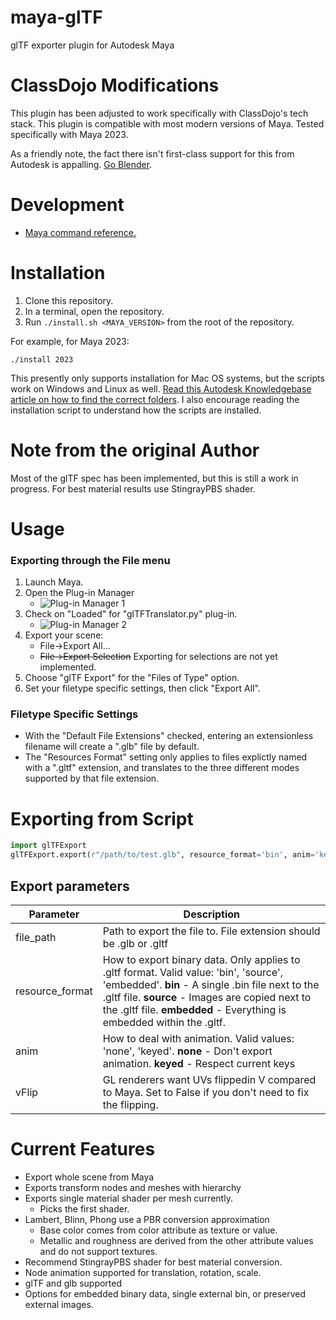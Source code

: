 # maya-glTF
glTF exporter plugin for Autodesk Maya

# ClassDojo Modifications

This plugin has been adjusted to work specifically with ClassDojo's tech stack. 
This plugin is compatible with most modern versions of Maya.  Tested specifically with Maya 2023.

As a friendly note, the fact there isn't first-class support for this from Autodesk is appalling. [Go Blender](https://www.blender.org/).

# Development

- [Maya command reference.](https://help.autodesk.com/cloudhelp/2023/CHS/Maya-Tech-Docs/CommandsPython/)

# Installation

1. Clone this repository.
2. In a terminal, open the repository.
3. Run `./install.sh <MAYA_VERSION>` from the root of the repository.

For example, for Maya 2023:
```shell
./install 2023 
```

This presently only supports installation for Mac OS systems, but the scripts work on Windows and Linux as well. [Read this Autodesk Knowledgebase article on how to find the correct folders](https://knowledge.autodesk.com/support/maya/learn-explore/caas/CloudHelp/cloudhelp/2023/ENU/Maya-Customizing/files/GUID-FA51BD26-86F3-4F41-9486-2C3CF52B9E17-htm.html). I also encourage reading the installation script to understand how the scripts are installed.

# Note from the original Author

Most of the glTF spec has been implemented, but this is still a work in progress.  For best material results use StingrayPBS shader.

# Usage

### Exporting through the File menu
1. Launch Maya.
1. Open the Plug-in Manager
   - ![Plug-in Manager 1](https://raw.githubusercontent.com/danpeavey-classdojo/maya-glTF/main/doc/images/find-plug-man.PNG)
1. Check on "Loaded" for "glTFTranslator.py" plug-in.
   - ![Plug-in Manager 2](https://raw.githubusercontent.com/danpeavey-classdojo/maya-glTF/main/doc/images/plug-in-man.PNG)
1. Export your scene: 
   - File->Export All...
   - ~~File->Export Selection~~ Exporting for selections are not yet implemented.
1. Choose "glTF Export" for the "Files of Type" option.
1. Set your filetype specific settings, then click "Export All".

### Filetype Specific Settings

- With the "Default File Extensions" checked, entering an extensionless filename will create a ".glb" file by default.
- The "Resources Format" setting only applies to files explictly named with a ".gltf" extension, and translates to the three different modes supported by that file extension.

# Exporting from Script
   ```python
   import glTFExport   
   glTFExport.export(r"/path/to/test.glb", resource_format='bin', anim='keyed', vflip=True)
   ```

## Export parameters

| Parameter | Description |   
| --------- | ----------- |   
|file_path|Path to export the file to.  File extension should be .glb or .gltf|   
|resource_format| How to export binary data. Only applies to .gltf format.  Valid value: 'bin', 'source', 'embedded'. **bin** - A single .bin file next to the .gltf file. **source** - Images are copied next to the .gltf file. **embedded** - Everything is embedded within the .gltf.|   
|anim|How to deal with animation. Valid values: 'none', 'keyed'.  **none** - Don't export animation. **keyed** - Respect current keys|   
|vFlip|GL renderers want UVs flippedin V compared to Maya.  Set to False if you don't need to fix the flipping.|   

# Current Features
- Export whole scene from Maya
- Exports transform nodes and meshes with hierarchy
- Exports single material shader per mesh currently.
   - Picks the first shader.
- Lambert, Blinn, Phong use a PBR conversion approximation
   - Base color comes from color attribute as texture or value.
   - Metallic and roughness are derived from the other attribute values and do not support textures.
- Recommend StingrayPBS shader for best material conversion.
- Node animation supported for translation, rotation, scale.
- glTF and glb supported
- Options for embedded binary data, single external bin, or preserved external images.